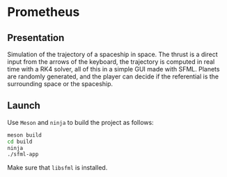 # Prometheus

## Presentation

Simulation of the trajectory of a spaceship in space. The thrust is a direct input from the arrows of the keyboard, the trajectory is computed in real time with a RK4 solver, all of this in a simple GUI made with SFML.
Planets are randomly generated, and the player can decide if the referential is the surrounding space or the spaceship.

## Launch

Use `Meson` and `ninja` to build the project as follows:

```bash
meson build
cd build
ninja
./sfml-app
```

Make sure that `libsfml` is installed.